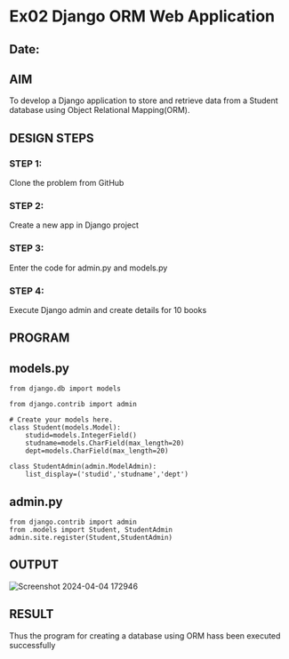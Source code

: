 # Ex02 Django ORM Web Application
## Date: 

## AIM
To develop a Django application to store and retrieve data from a Student database using Object Relational Mapping(ORM).

## DESIGN STEPS

### STEP 1:
Clone the problem from GitHub

### STEP 2:
Create a new app in Django project

### STEP 3:
Enter the code for admin.py and models.py

### STEP 4:
Execute Django admin and create details for 10 books

## PROGRAM
## models.py
```
from django.db import models

from django.contrib import admin

# Create your models here.
class Student(models.Model):
    studid=models.IntegerField()
    studname=models.CharField(max_length=20)
    dept=models.CharField(max_length=20)

class StudentAdmin(admin.ModelAdmin):
    list_display=('studid','studname','dept')
```
## admin.py
```
from django.contrib import admin
from .models import Student, StudentAdmin
admin.site.register(Student,StudentAdmin)
```

## OUTPUT
![Screenshot 2024-04-04 172946](https://github.com/pradeepasri26/ORM/assets/131433142/0b45f9e1-6cd2-432c-9526-7e318e493e83)

## RESULT
Thus the program for creating a database using ORM hass been executed successfully
